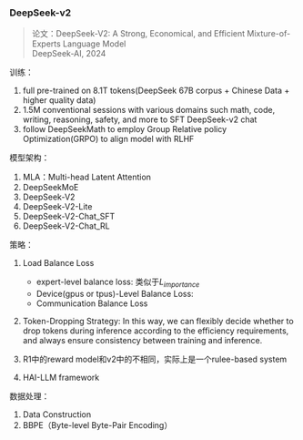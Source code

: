 ### DeepSeek-v2
> 论文：DeepSeek-V2: A Strong, Economical, and Efficient Mixture-of-Experts Language Model  
> DeepSeek-AI, 2024


训练：

1. full pre-trained on 8.1T tokens(DeepSeek 67B corpus + Chinese Data + higher quality data)  
2. 1.5M conventional sessions with various domains such math, code, writing, reasoning, safety, and more to SFT DeepSeek-v2 chat  
3. follow DeepSeekMath to employ Group Relative policy Optimization(GRPO) to align model with RLHF


模型架构：

1. MLA：Multi-head Latent Attention  
2. DeepSeekMoE
3. DeepSeek-V2
4. DeepSeek-V2-Lite
5. DeepSeek-V2-Chat_SFT
6. DeepSeek-V2-Chat_RL

策略：
1. Load Balance Loss
   - expert-level balance loss: 类似于$L_{importance}$
   - Device(gpus or tpus)-Level Balance Loss: 
   - Communication Balance Loss
2. Token-Dropping Strategy: In this way, we can flexibly decide whether to drop tokens during inference according to the efficiency requirements, and always ensure consistency between training and inference.  
3. R1中的reward model和v2中的不相同，实际上是一个rulee-based system

3. HAI-LLM framework

数据处理：
1. Data Construction
2. BBPE（Byte-level Byte-Pair Encoding）